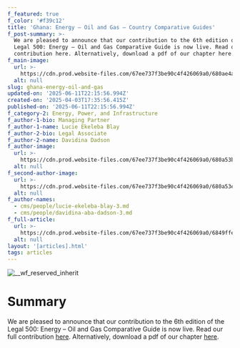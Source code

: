 ```yaml
---
f_featured: true
f_color: '#f39c12'
title: 'Ghana: Energy – Oil and Gas – Country Comparative Guides'
f_post-summary: >-
  We are pleased to announce that our contribution to the 6th edition of the
  Legal 500: Energy – Oil and Gas Comparative Guide is now live. Read our full
  contribution here. Alternatively, download a pdf of our chapter here.
f_main-image:
  url: >-
    https://cdn.prod.website-files.com/67ee737f3be90c4f426069a0/680ae4a3d5795caffaf2d56c_pexels-maksgelatin-4823183%201.png
  alt: null
slug: ghana-energy-oil-and-gas
updated-on: '2025-06-11T22:15:56.994Z'
created-on: '2025-04-03T17:35:56.415Z'
published-on: '2025-06-11T22:15:56.994Z'
f_category-2: Energy, Power, and Infrastructure
f_author-1-bio: Managing Partner
f_author-1-name: Lucie Ekeleba Blay
f_author-2-bio: Legal Associate
f_author-2-name: Davidina Dadson
f_author-image:
  url: >-
    https://cdn.prod.website-files.com/67ee737f3be90c4f426069a0/680a53bb940a7d0e660e5db5_Lucie%20Blay%20(1).png
  alt: null
f_second-author-image:
  url: >-
    https://cdn.prod.website-files.com/67ee737f3be90c4f426069a0/680a53ec3ed235b642d19f3e_Aba%20Dadson%20(1).png
  alt: null
f_author-names:
  - cms/people/lucie-ekeleba-blay-3.md
  - cms/people/davidina-aba-dadson-3.md
f_full-article:
  url: >-
    https://cdn.prod.website-files.com/67ee737f3be90c4f426069a0/6849ffe2ff3b61e6a259f663_Legal%20500%20Country%20Comparative%20Guides%202025.pdf
  alt: null
layout: '[articles].html'
tags: articles
---
```


![__wf_reserved_inherit](https://cdn.prod.website-files.com/67ee737f3be90c4f426069a0/680ae22fca493c0b8bd5b6ea_oil-pump-on-sunset-2023-11-27-05-24-08-utc.jpg)

Summary
=======

We are pleased to announce that our contribution to the 6th edition of the Legal 500: Energy – Oil and Gas Comparative Guide is now live. Read our full contribution [here](https://www.legal500.com/guides/chapter/ghana-energy-oil-gas/). Alternatively, download a pdf of our chapter [here](https://www.legal500.com/guides/chapter/ghana-energy-oil-gas/?export-pdf).

‍
